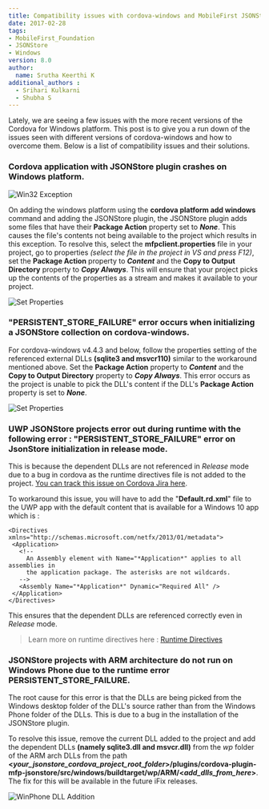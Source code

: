 ```yaml
---
title: Compatibility issues with cordova-windows and MobileFirst JSONStore Plugin
date: 2017-02-28
tags:
- MobileFirst_Foundation
- JSONStore
- Windows
version: 8.0
author:
  name: Srutha Keerthi K
additional_authors :
  - Srihari Kulkarni
  - Shubha S
---
```


Lately, we are seeing a few issues with the more recent versions of the Cordova for Windows platform. This post is to give you a run down of the issues seen with different versions of cordova-windows and how to overcome them. Below is a list of compatibility issues and their solutions. 


### Cordova application with JSONStore plugin crashes on Windows platform. 

![Win32 Exception]({{site.baseurl}}/assets/blog/2017-02-28-jsonstore-windows-compatibility/Win32Exception.png)

On adding the windows platform using the **cordova platform add windows** command and adding the JSONStore plugin, the JSONStore plugin adds some files that have their **Package Action** property set to ***None***. This causes the file's contents not being available to the project which results in this exception. To resolve this, select the **mfpclient.properties** file in your project, go to properties *(select the file in the project in VS and press F12)*, set the **Package Action** property to ***Content*** and the **Copy to Output Directory** property to ***Copy Always***. This will ensure that your project picks up the contents of the properties as a stream and makes it available to your project. 

![Set Properties]({{site.baseurl}}/assets/blog/2017-02-28-jsonstore-windows-compatibility/mfpclientProperties.png)

### "PERSISTENT\_STORE_FAILURE" error occurs when initializing a JSONStore collection on cordova-windows. 

For cordova-windows v4.4.3 and below, follow the properties setting of the referenced external DLLs **(sqlite3 and msvcr110)** similar to the workaround mentioned above. Set the **Package Action** property to ***Content*** and the **Copy to Output Directory** property to ***Copy Always***. This error occurs as the project is unable to pick the DLL's content if the DLL's **Package Action** property is set to ***None***. 
 
![Set Properties]({{site.baseurl}}/assets/blog/2017-02-28-jsonstore-windows-compatibility/PackageActionSetting.png)

### UWP JSONStore projects error out during runtime with the following error : "PERSISTENT\_STORE_FAILURE" error on JsonStore initialization in release mode. 

This is because the dependent DLLs are not referenced in *Release* mode due to a bug in cordova as the runtime directives file is not added to the project. [You can track this issue on Cordova Jira here](https://issues.apache.org/jira/browse/CB-12499). 
 

To workaround this issue, you will have to add the "**Default.rd.xml**" file to the UWP app with the default content that is available for a Windows 10 app which is : 

 ```
<Directives xmlns="http://schemas.microsoft.com/netfx/2013/01/metadata">
  <Application> 
    <!-- 
      An Assembly element with Name="*Application*" applies to all assemblies in 
      the application package. The asterisks are not wildcards. 
    --> 
    <Assembly Name="*Application*" Dynamic="Required All" /> 
  </Application> 
</Directives> 
 ```
 
This ensures that the dependent DLLs are referenced correctly even in *Release* mode. 
>Learn more on runtime directives here : [Runtime Directives](https://msdn.microsoft.com/en-us/library/dn600639%28v=vs.110%29.aspx)  


### JSONStore projects with ARM architecture do not run on Windows Phone due to the runtime error PERSISTENT\_STORE_FAILURE. 

The root cause for this error is that the DLLs are being picked from the Windows desktop folder of the DLL's source rather than from the Windows Phone folder of the DLLs. This is due to a bug in the installation of the JSONStore plugin. 

To resolve this issue, remove the current DLL added to the project and add the dependent DLLs **(namely sqlite3.dll and msvcr.dll)** from the *wp* folder of the ARM arch DLLs from the path **&lt;*your_jsonstore_cordova_project_root_folder*&gt;/plugins/cordova-plugin-mfp-jsonstore/src/windows/buildtarget/wp/ARM/&lt;*add_dlls_from_here*&gt;**. The fix for this will be available in the future iFix releases. 
 
 
 ![WinPhone DLL Addition]({{site.baseurl}}/assets/blog/2017-02-28-jsonstore-windows-compatibility/RemoveAndAddDLL.png)
 
 
